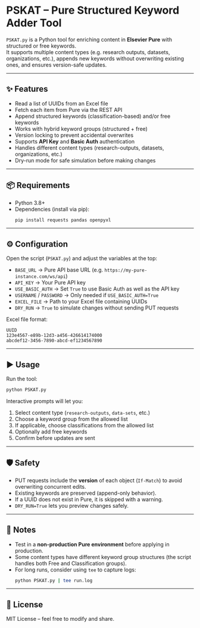 # PSKAT – Pure Structured Keyword Adder Tool

`PSKAT.py` is a Python tool for enriching content in **Elsevier Pure** with structured or free keywords.  
It supports multiple content types (e.g. research outputs, datasets, organizations, etc.), appends new keywords without overwriting existing ones, and ensures version-safe updates.

---

## ✨ Features
- Read a list of UUIDs from an Excel file
- Fetch each item from Pure via the REST API
- Append structured keywords (classification-based) and/or free keywords
- Works with hybrid keyword groups (structured + free)
- Version locking to prevent accidental overwrites
- Supports **API Key** and **Basic Auth** authentication
- Handles different content types (research-outputs, datasets, organizations, etc.)
- Dry-run mode for safe simulation before making changes

---

## 📦 Requirements
- Python 3.8+
- Dependencies (install via pip):
  ```bash
  pip install requests pandas openpyxl
  ```

---

## ⚙️ Configuration
Open the script (`PSKAT.py`) and adjust the variables at the top:

- `BASE_URL` → Pure API base URL (e.g. `https://my-pure-instance.com/ws/api`)
- `API_KEY` → Your Pure API key
- `USE_BASIC_AUTH` → Set `True` to use Basic Auth as well as the API key
- `USERNAME` / `PASSWORD` → Only needed if `USE_BASIC_AUTH=True`
- `EXCEL_FILE` → Path to your Excel file containing UUIDs
- `DRY_RUN` → `True` to simulate changes without sending PUT requests

Excel file format:
```text
UUID
123e4567-e89b-12d3-a456-426614174000
abcdef12-3456-7890-abcd-ef1234567890
```

---

## ▶️ Usage

Run the tool:
```bash
python PSKAT.py
```

Interactive prompts will let you:
1. Select content type (`research-outputs`, `data-sets`, etc.)
2. Choose a keyword group from the allowed list
3. If applicable, choose classifications from the allowed list
4. Optionally add free keywords
5. Confirm before updates are sent

---

## 🛡️ Safety
- PUT requests include the **version** of each object (`If-Match`) to avoid overwriting concurrent edits.
- Existing keywords are preserved (append-only behavior).
- If a UUID does not exist in Pure, it is skipped with a warning.
- `DRY_RUN=True` lets you preview changes safely.

---


## 🤝 Notes
- Test in a **non-production Pure environment** before applying in production.
- Some content types have different keyword group structures (the script handles both Free and Classification groups).
- For long runs, consider using `tee` to capture logs:
  ```bash
  python PSKAT.py | tee run.log
  ```

---

## 📜 License
MIT License – feel free to modify and share.
